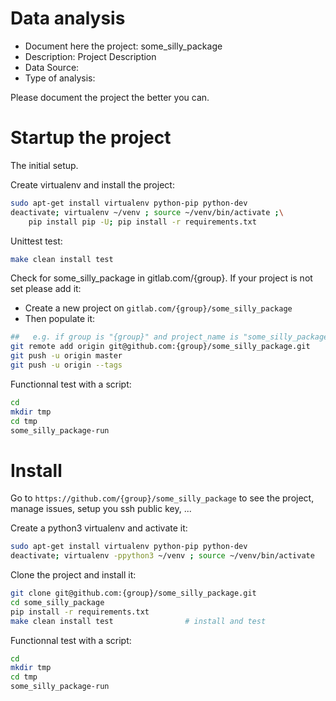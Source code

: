 # Data analysis
- Document here the project: some_silly_package
- Description: Project Description
- Data Source:
- Type of analysis:

Please document the project the better you can.

# Startup the project

The initial setup.

Create virtualenv and install the project:
```bash
sudo apt-get install virtualenv python-pip python-dev
deactivate; virtualenv ~/venv ; source ~/venv/bin/activate ;\
    pip install pip -U; pip install -r requirements.txt
```

Unittest test:
```bash
make clean install test
```

Check for some_silly_package in gitlab.com/{group}.
If your project is not set please add it:

- Create a new project on `gitlab.com/{group}/some_silly_package`
- Then populate it:

```bash
##   e.g. if group is "{group}" and project_name is "some_silly_package"
git remote add origin git@github.com:{group}/some_silly_package.git
git push -u origin master
git push -u origin --tags
```

Functionnal test with a script:

```bash
cd
mkdir tmp
cd tmp
some_silly_package-run
```

# Install

Go to `https://github.com/{group}/some_silly_package` to see the project, manage issues,
setup you ssh public key, ...

Create a python3 virtualenv and activate it:

```bash
sudo apt-get install virtualenv python-pip python-dev
deactivate; virtualenv -ppython3 ~/venv ; source ~/venv/bin/activate
```

Clone the project and install it:

```bash
git clone git@github.com:{group}/some_silly_package.git
cd some_silly_package
pip install -r requirements.txt
make clean install test                # install and test
```
Functionnal test with a script:

```bash
cd
mkdir tmp
cd tmp
some_silly_package-run
```

